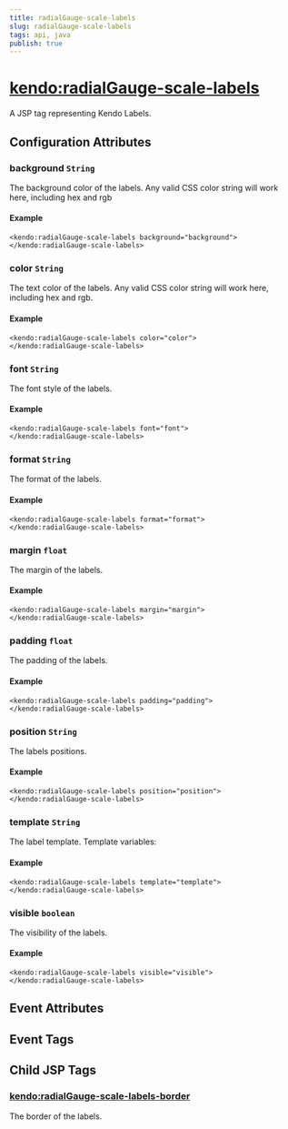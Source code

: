 ```yaml
---
title: radialGauge-scale-labels
slug: radialGauge-scale-labels
tags: api, java
publish: true
---
```


# <kendo:radialGauge-scale-labels>
A JSP tag representing Kendo Labels.

## Configuration Attributes


### background `String`

The background color of the labels.
Any valid CSS color string will work here, including hex and rgb

#### Example
    <kendo:radialGauge-scale-labels background="background">
    </kendo:radialGauge-scale-labels>
    

### color `String`

The text color of the labels.
Any valid CSS color string will work here, including hex and rgb.

#### Example
    <kendo:radialGauge-scale-labels color="color">
    </kendo:radialGauge-scale-labels>
    

### font `String`

The font style of the labels.

#### Example
    <kendo:radialGauge-scale-labels font="font">
    </kendo:radialGauge-scale-labels>
    

### format `String`

The format of the labels.

#### Example
    <kendo:radialGauge-scale-labels format="format">
    </kendo:radialGauge-scale-labels>
    

### margin `float`

The margin of the labels.

#### Example
    <kendo:radialGauge-scale-labels margin="margin">
    </kendo:radialGauge-scale-labels>
    

### padding `float`

The padding of the labels.

#### Example
    <kendo:radialGauge-scale-labels padding="padding">
    </kendo:radialGauge-scale-labels>
    

### position `String`

The labels positions.

#### Example
    <kendo:radialGauge-scale-labels position="position">
    </kendo:radialGauge-scale-labels>
    

### template `String`

The label template.
Template variables:

#### Example
    <kendo:radialGauge-scale-labels template="template">
    </kendo:radialGauge-scale-labels>
    

### visible `boolean`

The visibility of the labels.

#### Example
    <kendo:radialGauge-scale-labels visible="visible">
    </kendo:radialGauge-scale-labels>
    

## Event Attributes


## Event Tags
 

## Child JSP Tags

### [<kendo:radialGauge-scale-labels-border>](/api/wrappers/jsp/radialgauge/scale-labels-border)

The border of the labels.
 
